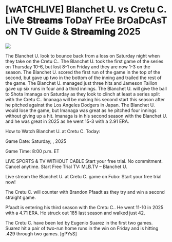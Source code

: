 # [wATCHLIVE] Blanchet U. vs Cretu C. LiVe 𝐒𝐭𝐫𝐞𝐚𝐦𝐬 ToDaY FrEe BrOaDcAsT oN TV Guide & 𝐒𝐭𝐫𝐞𝐚𝐦𝐢𝐧𝐠  2025  
  
  
[![](https://i.imgur.com/qSNzIqt.png)](https://movie.rssnews.media/FtedJavUx.php)  
  
The Blanchet U. look to bounce back from a loss on Saturday night when they take on the Cretu C.. The Blanchet U. took the first game of the series on Thursday 10-6, but lost 8-1 on Friday and they are now 1-3 on the season. The Blanchet U. scored the first run of the game in the top of the second, but gave up two in the bottom of the inning and trailed the rest of the game. The Blanchet U. managed just three hits and Jameson Taillon gave up six runs in four and a third innings. The Blanchet U. will give the ball to Shota Imanaga on Saturday as they look to clinch at least a series split with the Cretu C.. Imanaga will be making his second start this season after he pitched against the Los Angeles Dodgers in Japan. The Blanchet U. would lose the game, but Imanaga was great as he pitched four innings without giving up a hit. Imanaga is in his second season with the Blanchet U. and he was great in 2025 as he went 15-3 with a 2.91 ERA.

How to Watch Blanchet U. at Cretu C. Today:

Game Date: Saturday, , 2025

Game Time: 8:00 p.m. ET

LIVE SPORTS & TV WITHOUT CABLE
Start your free trial. No commitment. Cancel anytime.
Start Free Trial
TV: MLB.TV – Blanchet U.

Live stream the Blanchet U. at Cretu C. game on Fubo: Start your free trial now!

The Cretu C. will counter with Brandon Pfaadt as they try and win a second straight game.

Pfaadt is entering his third season with the Cretu C.. He went 11-10 in 2025 with a 4.71 ERA. He struck out 185 last season and walked just 42.

The Cretu C. have been led by Eugenio Suarez in the first two games. Suarez hit a pair of two-run home runs in the win on Friday and is hitting .429 through two games. [gPYsS]